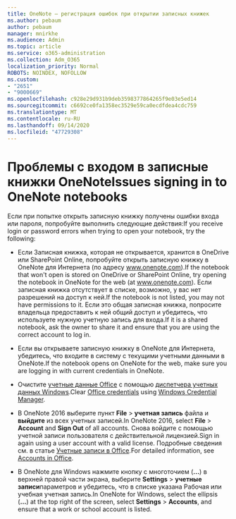 ```yaml
---
title: OneNote — регистрация ошибок при открытии записных книжек
ms.author: pebaum
author: pebaum
manager: mnirkhe
ms.audience: Admin
ms.topic: article
ms.service: o365-administration
ms.collection: Adm_O365
localization_priority: Normal
ROBOTS: NOINDEX, NOFOLLOW
ms.custom:
- "2651"
- "9000669"
ms.openlocfilehash: c928e29d931b9deb3598377864265f9e03e5ed14
ms.sourcegitcommit: c6692ce0fa1358ec3529e59ca0ecdfdea4cdc759
ms.translationtype: MT
ms.contentlocale: ru-RU
ms.lasthandoff: 09/14/2020
ms.locfileid: "47729308"
---
```

# <a name="issues-signing-in-to-onenote-notebooks"></a><span data-ttu-id="c6900-102">Проблемы с входом в записные книжки OneNote</span><span class="sxs-lookup"><span data-stu-id="c6900-102">Issues signing in to OneNote notebooks</span></span>

<span data-ttu-id="c6900-103">Если при попытке открыть записную книжку получены ошибки входа или пароля, попробуйте выполнить следующие действия:</span><span class="sxs-lookup"><span data-stu-id="c6900-103">If you receive login or password errors when trying to open your notebook, try the following:</span></span>

- <span data-ttu-id="c6900-104">Если Записная книжка, которая не открывается, хранится в OneDrive или SharePoint Online, попробуйте открыть записную книжку в OneNote для Интернета (по адресу www.onenote.com).</span><span class="sxs-lookup"><span data-stu-id="c6900-104">If the notebook that won't open is stored on OneDrive or SharePoint Online, try opening the notebook in OneNote for the web (at www.onenote.com).</span></span> <span data-ttu-id="c6900-105">Если записная книжка отсутствует в списке, возможно, у вас нет разрешений на доступ к ней.</span><span class="sxs-lookup"><span data-stu-id="c6900-105">If the notebook is not listed, you may not have permissions to it.</span></span> <span data-ttu-id="c6900-106">Если это общая записная книжка, попросите владельца предоставить к ней общий доступ и убедитесь, что используете нужную учетную запись для входа.</span><span class="sxs-lookup"><span data-stu-id="c6900-106">If it is a shared notebook, ask the owner to share it and ensure that you are using the correct account to log in.</span></span>

- <span data-ttu-id="c6900-107">Если вы открываете записную книжку в OneNote для Интернета, убедитесь, что входите в систему с текущими учетными данными в OneNote.</span><span class="sxs-lookup"><span data-stu-id="c6900-107">If the notebook opens on OneNote for the web, make sure you are logging in with current credentials in OneNote.</span></span> 

- <span data-ttu-id="c6900-108">Очистите [учетные данные Office](https://docs.microsoft.com/office/troubleshoot/error-messages/another-account-already-signed-in#step-3-clear-cached-credentials-on-the-computer) с помощью [диспетчера учетных данных Windows](https://support.microsoft.com/help/4026814/windows-accessing-credential-manager).</span><span class="sxs-lookup"><span data-stu-id="c6900-108">Clear [Office credentials](https://docs.microsoft.com/office/troubleshoot/error-messages/another-account-already-signed-in#step-3-clear-cached-credentials-on-the-computer) using [Windows Credential Manager](https://support.microsoft.com/help/4026814/windows-accessing-credential-manager).</span></span>

- <span data-ttu-id="c6900-109">В OneNote 2016 выберите пункт **File**  >  **учетная запись** файла и **выйдите** из всех учетных записей.</span><span class="sxs-lookup"><span data-stu-id="c6900-109">In OneNote 2016, select **File** > **Account** and **Sign Out** of all accounts.</span></span> <span data-ttu-id="c6900-110">Снова войдите с помощью учетной записи пользователя с действительной лицензией.</span><span class="sxs-lookup"><span data-stu-id="c6900-110">Sign in again using a user account with a valid license.</span></span> <span data-ttu-id="c6900-111">Подробные сведения см. в статье [Учетные записи в Office](https://support.office.com/article/accounts-in-office-628ea040-f265-49de-b986-be09c3ebf8a9).</span><span class="sxs-lookup"><span data-stu-id="c6900-111">For detailed information, see [Accounts in Office](https://support.office.com/article/accounts-in-office-628ea040-f265-49de-b986-be09c3ebf8a9).</span></span>

- <span data-ttu-id="c6900-112">В OneNote для Windows нажмите кнопку с многоточием (**...**) в верхней правой части экрана, выберите **Settings**  >  **учетные записи**параметров и убедитесь, что в списке указана Рабочая или учебная учетная запись.</span><span class="sxs-lookup"><span data-stu-id="c6900-112">In OneNote for Windows, select the ellipsis (**…**) at the top right of the screen, select **Settings** > **Accounts**, and ensure that a work or school account is listed.</span></span>